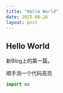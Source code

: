 ```yaml
---
title: "Hello World"
date: 2025-08-26
layout: post
---
```


## Hello World

新Blog上的第一篇。

顺手测一个代码高亮

```python
import os
```